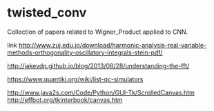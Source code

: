 # twisted_conv
Collection of papers related to Wigner_Product applied to CNN.

link http://www.zuj.edu.jo/download/harmonic-analysis-real-variable-methods-orthogonality-oscillatory-integrals-stein-pdf/

http://jakevdp.github.io/blog/2013/08/28/understanding-the-fft/

https://www.quantiki.org/wiki/list-qc-simulators


http://www.java2s.com/Code/Python/GUI-Tk/ScrolledCanvas.htm
http://effbot.org/tkinterbook/canvas.htm

